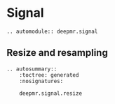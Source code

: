 # Signal

```{eval-rst}
.. automodule:: deepmr.signal
```

## Resize and resampling
```{eval-rst}
.. autosummary::
	:toctree: generated
	:nosignatures:
	
	deepmr.signal.resize
```
